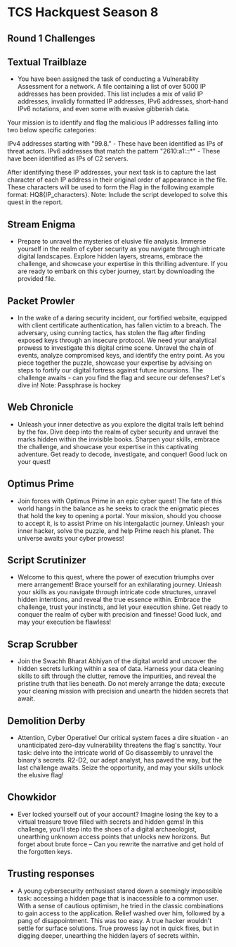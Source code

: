 # TCS Hackquest Season 8 
## Round 1 Challenges 


## Textual Trailblaze
- You have been assigned the task of conducting a Vulnerability Assessment for a network. A file containing a list of over 5000 IP addresses has been provided. This list includes a mix of valid IP addresses, invalidly formatted IP addresses, IPv6 addresses, short-hand IPv6 notations, and even some with evasive gibberish data.

Your mission is to identify and flag the malicious IP addresses falling into two below specific categories:

IPv4 addresses starting with "99.8." - These have been identified as IPs of threat actors.
IPv6 addresses that match the pattern "2610:a1:*:*:*" - These have been identified as IPs of C2 servers.

After identifying these IP addresses, your next task is to capture the last character of each IP address in their original order of appearance in the file. These characters will be used to form the Flag in the following example format: HQ8{IP_characters}.
Note: Include the script developed to solve this quest in the report.

## Stream Enigma
-  Prepare to unravel the mysteries of elusive file analysis. Immerse yourself in the realm of cyber security as you navigate through intricate digital landscapes. Explore hidden layers, streams, embrace the challenge, and showcase your expertise in this thrilling adventure. If you are ready to embark on this cyber journey, start by downloading the provided file. 

## Packet Prowler
- In the wake of a daring security incident, our fortified website, equipped with client certificate authentication, has fallen victim to a breach. The adversary, using cunning tactics, has stolen the flag after finding exposed keys through an insecure protocol. We need your analytical prowess to investigate this digital crime scene. Unravel the chain of events, analyze compromised keys, and identify the entry point. As you piece together the puzzle, showcase your expertise by advising on steps to fortify our digital fortress against future incursions. The challenge awaits - can you find the flag and secure our defenses? Let's dive in!
Note: Passphrase is hockey

## Web Chronicle
- Unleash your inner detective as you explore the digital trails left behind by the fox. Dive deep into the realm of cyber security and unravel the marks hidden within the invisible books. Sharpen your skills, embrace the challenge, and showcase your expertise in this captivating adventure. Get ready to decode, investigate, and conquer! Good luck on your quest!

## Optimus Prime
-  Join forces with Optimus Prime in an epic cyber quest! The fate of this world hangs in the balance as he seeks to crack the enigmatic pieces that hold the key to opening a portal. Your mission, should you choose to accept it, is to assist Prime on his intergalactic journey. Unleash your inner hacker, solve the puzzle, and help Prime reach his planet. The universe awaits your cyber prowess! 

## Script Scrutinizer
- Welcome to this quest, where the power of execution triumphs over mere arrangement! Brace yourself for an exhilarating journey. Unleash your skills as you navigate through intricate code structures, unravel hidden intentions, and reveal the true essence within. Embrace the challenge, trust your instincts, and let your execution shine. Get ready to conquer the realm of cyber with precision and finesse! Good luck, and may your execution be flawless!

## Scrap Scrubber
-  Join the Swachh Bharat Abhiyan of the digital world and uncover the hidden secrets lurking within a sea of data. Harness your data cleaning skills to sift through the clutter, remove the impurities, and reveal the pristine truth that lies beneath. Do not merely arrange the data; execute your cleaning mission with precision and unearth the hidden secrets that await. 

## Demolition Derby
- Attention, Cyber Operative! Our critical system faces a dire situation - an unanticipated zero-day vulnerability threatens the flag's sanctity. Your task: delve into the intricate world of Go disassembly to unravel the binary's secrets. R2-D2, our adept analyst, has paved the way, but the last challenge awaits. Seize the opportunity, and may your skills unlock the elusive flag!

## Chowkidor
-  Ever locked yourself out of your account? Imagine losing the key to a virtual treasure trove filled with secrets and hidden gems! In this challenge, you'll step into the shoes of a digital archaeologist, unearthing unknown access points that unlocks new horizons. But forget about brute force – Can you rewrite the narrative and get hold of the forgotten keys.
  
## Trusting responses
- A young cybersecurity enthusiast stared down a seemingly impossible task: accessing a hidden page that is inaccessible to a common user. With a sense of cautious optimism, he tried in the classic combinations to gain access to the application. Relief washed over him, followed by a pang of disappointment. This was too easy. A true hacker wouldn't settle for surface solutions. True prowess lay not in quick fixes, but in digging deeper, unearthing the hidden layers of secrets within.

  
